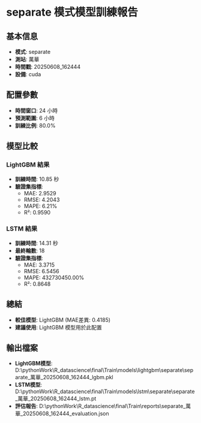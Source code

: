 
# separate 模式模型訓練報告

## 基本信息
- **模式**: separate
- **測站**: 萬華
- **時間戳**: 20250608_162444
- **設備**: cuda

## 配置參數
- **時間窗口**: 24 小時
- **預測範圍**: 6 小時
- **訓練比例**: 80.0%

## 模型比較

### LightGBM 結果

- **訓練時間**: 10.85 秒
- **驗證集指標**:
  - MAE: 2.9529
  - RMSE: 4.2043
  - MAPE: 6.21%
  - R²: 0.9590

### LSTM 結果

- **訓練時間**: 14.31 秒
- **最終輪數**: 18
- **驗證集指標**:
  - MAE: 3.3715
  - RMSE: 6.5456
  - MAPE: 432730450.00%
  - R²: 0.8648

## 總結

- **較佳模型**: LightGBM (MAE差異: 0.4185)
- **建議使用**: LightGBM 模型用於此配置


## 輸出檔案
- **LightGBM模型**: D:\pythonWork\R_datascience\final\Train\models\lightgbm\separate\separate_萬華_20250608_162444_lgbm.pkl
- **LSTM模型**: D:\pythonWork\R_datascience\final\Train\models\lstm\separate\separate_萬華_20250608_162444_lstm.pt
- **評估報告**: D:\pythonWork\R_datascience\final\Train\reports\separate_萬華_20250608_162444_evaluation.json
